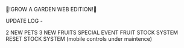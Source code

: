 🌴!GROW A GARDEN WEB EDITION!🌴

UPDATE LOG -

2 NEW PETS
3 NEW FRUITS 
SPECIAL EVENT FRUIT
STOCK SYSTEM
RESET STOCK SYSTEM
(mobile controls under maintence)
